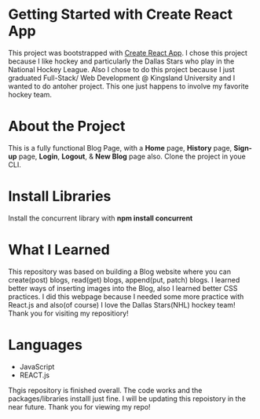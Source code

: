 # Getting Started with Create React App

This project was bootstrapped with [Create React App](https://github.com/facebook/create-react-app). I chose this project because I like hockey and particularly the Dallas Stars who play in the National Hockey League. Also I chose to do this project because I just graduated Full-Stack/ Web Development @ Kingsland University and I wanted to do antoher project. This one just happens to involve my favorite hockey team. 

# About the Project

This is a fully functional Blog Page, with a **Home** page, **History** page, **Sign-up** page, **Login**, **Logout**, & **New Blog** page also. Clone the project in youe CLI.

# Install Libraries

Install the concurrent library with **npm install concurrent**

# What I Learned

This repository was based on building a Blog website where you can create(post) blogs, read(get) blogs, append(put, patch) blogs. I learned better ways of inserting images into the Blog, also I learned better CSS practices.
I did this webpage because I needed some more practice with React.js and also(of course) I love the Dallas Stars(NHL) hockey team! Thank you for visiting my repositiory!

# Languages
- JavaScript
- REACT.js

Thgis repository is finished overall. The code works and the packages/libraries installl just fine. I will be updating this repoistory in the near future. Thank you for viewing my repo!

